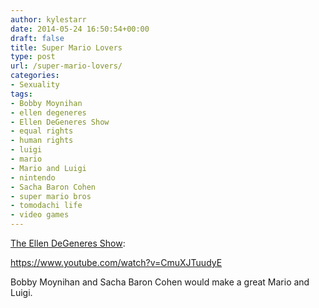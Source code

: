 ```yaml
---
author: kylestarr
date: 2014-05-24 16:50:54+00:00
draft: false
title: Super Mario Lovers
type: post
url: /super-mario-lovers/
categories:
- Sexuality
tags:
- Bobby Moynihan
- ellen degeneres
- Ellen DeGeneres Show
- equal rights
- human rights
- luigi
- mario
- Mario and Luigi
- nintendo
- Sacha Baron Cohen
- super mario bros
- tomodachi life
- video games
---
```


[The Ellen DeGeneres Show](http://www.polygon.com/2014/5/24/5747450/mario-luigi-gay-ellen-comedy-skit):

<https://www.youtube.com/watch?v=CmuXJTuudyE>

Bobby Moynihan and Sacha Baron Cohen would make a great Mario and Luigi.
